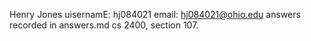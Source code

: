 Henry Jones
uisernamE: hj084021
email: hj084021@ohio.edu
answers recorded in answers.md
cs 2400, section 107.
